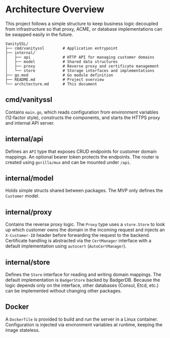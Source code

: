 # Architecture Overview

This project follows a simple structure to keep business logic decoupled from infrastructure so that proxy, ACME, or database implementations can be swapped easily in the future.

```
VanitySSL/
├── cmd/vanityssl        # Application entrypoint
├── internal/
│   ├── api              # HTTP API for managing customer domains
│   ├── model            # Shared data structures
│   ├── proxy            # Reverse proxy and certificate management
│   └── store            # Storage interfaces and implementations
├── go.mod               # Go module definition
├── README.md            # Project overview
└── architecture.md      # This document
```

## cmd/vanityssl
Contains `main.go`, which reads configuration from environment variables (12‑factor style), constructs the components, and starts the HTTPS proxy and internal API server.

## internal/api
Defines an `API` type that exposes CRUD endpoints for customer domain mappings. An optional bearer token protects the endpoints. The router is created using `gorilla/mux` and can be mounted under `/api`.

## internal/model
Holds simple structs shared between packages. The MVP only defines the `Customer` model.

## internal/proxy
Contains the reverse proxy logic. The `Proxy` type uses a `store.Store` to look up which customer owns the domain in the incoming request and injects an `X-Customer-ID` header before forwarding the request to the backend. Certificate handling is abstracted via the `CertManager` interface with a default implementation using `autocert` (`AutoCertManager`).

## internal/store
Defines the `Store` interface for reading and writing domain mappings. The default implementation is `BadgerStore` backed by BadgerDB. Because the logic depends only on the interface, other databases (Consul, Etcd, etc.) can be implemented without changing other packages.

## Docker
A `Dockerfile` is provided to build and run the server in a Linux container. Configuration is injected via environment variables at runtime, keeping the image stateless.
